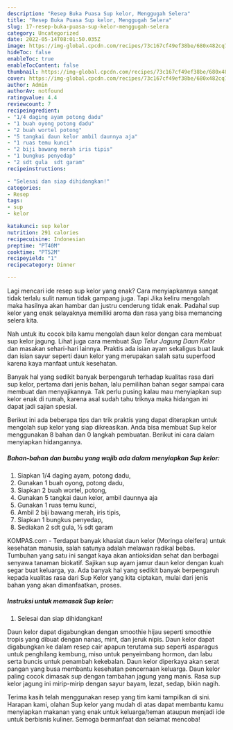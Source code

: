 ```yaml
---
description: "Resep Buka Puasa Sup kelor, Menggugah Selera"
title: "Resep Buka Puasa Sup kelor, Menggugah Selera"
slug: 17-resep-buka-puasa-sup-kelor-menggugah-selera
category: Uncategorized
date: 2022-05-14T08:01:50.035Z
image: https://img-global.cpcdn.com/recipes/73c167cf49ef38be/680x482cq70/sup-kelor-foto-resep-utama.jpg
hideToc: false
enableToc: true
enableTocContent: false
thumbnail: https://img-global.cpcdn.com/recipes/73c167cf49ef38be/680x482cq70/sup-kelor-foto-resep-utama.jpg
cover: https://img-global.cpcdn.com/recipes/73c167cf49ef38be/680x482cq70/sup-kelor-foto-resep-utama.jpg
author: Admin
authorAv: notfound
ratingvalue: 4.4
reviewcount: 7
recipeingredient:
- "1/4 daging ayam potong dadu"
- "1 buah oyong potong dadu"
- "2 buah wortel potong"
- "5 tangkai daun kelor ambil daunnya aja"
- "1 ruas temu kunci"
- "2 biji bawang merah iris tipis"
- "1 bungkus penyedap"
- "2 sdt gula  sdt garam"
recipeinstructions:

- "Selesai dan siap dihidangkan!"
categories:
- Resep
tags:
- sup
- kelor

katakunci: sup kelor 
nutrition: 291 calories
recipecuisine: Indonesian
preptime: "PT40M"
cooktime: "PT52M"
recipeyield: "1"
recipecategory: Dinner

---
```



Lagi mencari ide resep sup kelor yang enak? Cara menyiapkannya sangat tidak terlalu sulit namun tidak gampang juga. Tapi Jika keliru mengolah maka hasilnya akan hambar dan justru cenderung tidak enak. Padahal sup kelor yang enak selayaknya memiliki aroma dan rasa yang bisa memancing selera kita.


Nah untuk itu cocok bila kamu mengolah daun kelor dengan cara membuat sup kelor jagung. Lihat juga cara membuat *Sup Telur Jagung Daun Kelor* dan masakan sehari-hari lainnya. Praktis ada isian ayam sekaligus buat lauk dan isian sayur seperti daun kelor yang merupakan salah satu superfood karena kaya manfaat untuk kesehatan.

Banyak hal yang sedikit banyak berpengaruh terhadap kualitas rasa dari sup kelor, pertama dari jenis bahan, lalu pemilihan bahan segar sampai cara membuat dan menyajikannya. Tak perlu pusing kalau mau menyiapkan sup kelor enak di rumah, karena asal sudah tahu triknya maka hidangan ini dapat jadi sajian spesial.


Berikut ini ada beberapa tips dan trik praktis yang dapat diterapkan untuk mengolah sup kelor yang siap dikreasikan. Anda bisa membuat Sup kelor menggunakan 8 bahan dan 0 langkah pembuatan. Berikut ini cara dalam menyiapkan hidangannya.

<!--inarticleads1-->

##### Bahan-bahan dan bumbu yang wajib ada dalam menyiapkan Sup kelor:

1. Siapkan 1/4 daging ayam, potong dadu,
1. Gunakan 1 buah oyong, potong dadu,
1. Siapkan 2 buah wortel, potong,
1. Gunakan 5 tangkai daun kelor, ambil daunnya aja
1. Gunakan 1 ruas temu kunci,
1. Ambil 2 biji bawang merah, iris tipis,
1. Siapkan 1 bungkus penyedap,
1. Sediakan 2 sdt gula, ½ sdt garam


KOMPAS.com - Terdapat banyak khasiat daun kelor (Moringa oleifera) untuk kesehatan manusia, salah satunya adalah melawan radikal bebas. Tumbuhan yang satu ini sangat kaya akan antioksidan sehat dan berbagai senyawa tanaman biokatif. Sajikan sup ayam jamur daun kelor dengan kuah segar buat keluarga, ya. Ada banyak hal yang sedikit banyak berpengaruh kepada kualitas rasa dari Sup Kelor yang kita ciptakan, mulai dari jenis bahan yang akan dimanfaatkan, proses. 

<!--inarticleads2-->

##### Instruksi untuk memasak Sup kelor:


1. Selesai dan siap dihidangkan!

Daun kelor dapat digabungkan dengan smoothie hijau seperti smoothie tropis yang dibuat dengan nanas, mint, dan jeruk nipis. Daun kelor dapat digabungkan ke dalam resep cair apapun terutama sup seperti asparagus untuk penghilang kembung, miso untuk penyeimbang hormon, dan labu serta buncis untuk penambah kekebalan. Daun kelor diperkaya akan serat pangan yang busa membantu kesehatan pencernaan keluarga. Daun kelor paling cocok dimasak sup dengan tambahan jagung yang manis. Rasa sup kelor jagung ini mirip-mirip dengan sayur bayam, lezat, sedap, bikin nagih. 

Terima kasih telah menggunakan resep yang tim kami tampilkan di sini. Harapan kami, olahan Sup kelor yang mudah di atas dapat membantu kamu menyiapkan makanan yang enak untuk keluarga/teman ataupun menjadi ide untuk berbisnis kuliner. Semoga bermanfaat dan selamat mencoba!
